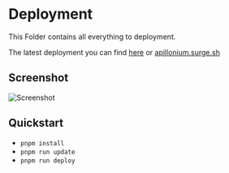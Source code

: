 # Deployment

This Folder contains all everything to deployment.

The latest deployment you can find [here](https://k2k4r8nzftdoyj9q3ws9uje9q1ava4u53wo3qa242v3iir4zqxyp219b.ipns.nectarnode.io/?token=eyJhbGciOiJIUzI1NiIsInR5cCI6IkpXVCJ9.eyJjaWQiOiJrMms0cjhuemZ0ZG95ajlxM3dzOXVqZTlxMWF2YTR1NTN3bzNxYTI0MnYzaWlyNHpxeHlwMjE5YiIsInByb2plY3RfdXVpZCI6IjNjMjY1OTVmLTc3NTAtNDU4My04NjVkLTMzZjE1NGRkYmJhZSIsImlhdCI6MTcxNzYzODg0MSwic3ViIjoiSVBGUy10b2tlbiJ9.hT0HxE19Zi9r2FeGUfgKOcjEC46Hsd5Cjom8EdHb_lY) or [apillonium.surge.sh](http://apillonium.surge.sh)

## Screenshot

![Screenshot](https://i.ibb.co/n1n20LQ/image.png)

## Quickstart

- `pnpm install`
- `pnpm run update`
- `pnpm run deploy`
